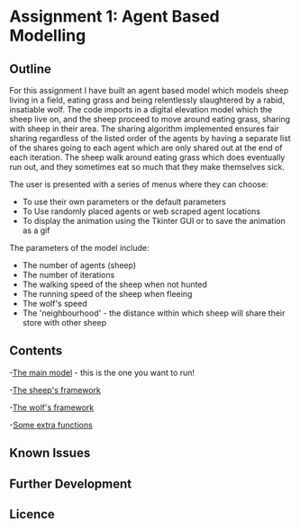 
# Assignment 1: Agent Based Modelling 

## Outline

For this assignment I have built an agent based model which models sheep living in a field, eating grass and being relentlessly slaughtered by a rabid, insatiable wolf. The code imports in a digital elevation model which the sheep live on, and the sheep proceed to move around eating grass, sharing with sheep in their area. The sharing algorithm implemented ensures fair sharing regardless of the listed order of the agents by having a separate list of the shares going to each agent which are only shared out at the end of each iteration. The sheep walk around eating grass which does eventually run out, and they sometimes eat so much that they make themselves sick. 

The user is presented with a series of menus where they can choose:

- To use their own parameters or the default parameters
- To Use randomly placed agents or web scraped agent locations 
- To display the animation using the Tkinter GUI or to save the animation as a gif 

The parameters of the model include: 

- The number of agents (sheep)
- The number of iterations
- The walking speed of the sheep when not hunted 
- The running speed of the sheep when fleeing
- The wolf's speed
- The 'neighbourhood' -  the distance within which sheep will share their store with other sheep 





## Contents 

-[The main model](https://github.com/kialuna/kialuna.github.io/blob/main/model3.py) - this is the one you want to run!

-[The sheep's framework](https://github.com/kialuna/kialuna.github.io/blob/main/agentframework.py)

-[The wolf's framework](https://github.com/kialuna/kialuna.github.io/blob/main/wolf_framework.py)

-[Some extra functions](https://github.com/kialuna/kialuna.github.io/blob/main/myfunctions.py)




## Known Issues 

## Further Development 

## Licence 

